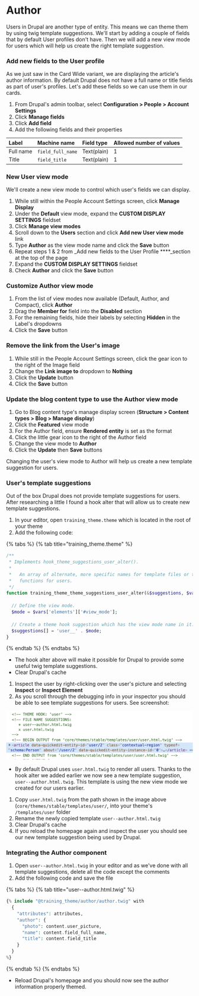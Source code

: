 # Author

Users in Drupal are another type of entity.  This means we can theme them by using twig template suggestions.  We'll start by adding a couple of fields that by default User profiles don't have.  Then we will add a new view mode for users which will help us create the right template suggestion.

### Add new fields to the User profile  

As we just saw in the Card Wide variant, we are displaying the article's author information.  By default Drupal does not have a full name or title fields as part of user's profiles.  Let's add these fields so we can use them in our cards.

1. From Drupal's admin toolbar, select **Configuration &gt; People &gt; Account Settings**
2. Click **Manage fields**
3. Click **Add field**
4. Add the following fields and their properties

| Label | Machine name | Field type | Allowed number of values |
| :--- | :--- | :--- | :--- |
| Full name | `field_full_name` | Text\(plain\) | 1 |
| Title | `field_title` | Text\(plain\) | 1 |

### New User view mode

We'll create a new view mode to control which user's fields we can display.

1. While still within the People Account Settings screen, click **Manage Display**
2. Under the **Default** view mode, expand the **CUSTOM DISPLAY SETTINGS** fieldset
3. Click **Manage view modes**
4. Scroll down to the **Users** section and click **Add new User view mode** link
5. Type **Author** as the view mode name and click the **Save** button
6. Repeat steps 1 & 2 from _Add new fields to the User Profile ****_section at the top of the page
7. Expand the **CUSTOM DISPLAY SETTINGS** fieldset
8. Check **Author** and click the **Save** button

### Customize Author view mode

1. From the list of view modes now available \(Default, Author, and Compact\), click **Author**
2. Drag the **Member for** field into the **Disabled** section
3. For the remaining fields, hide their labels by selecting **Hidden** in the Label's dropdowns
4. Click the **Save** button

### Remove the link from the User's image

1. While still in the People Account Settings screen, click the gear icon to the right of the Image field
2. Change the **Link image to** dropdown to **Nothing**
3. Click the **Update** button
4. Click the **Save** button

### Update the blog content type to use the Author view mode

1. Go to Blog content type's manage display screen \(**Structure &gt; Content types &gt; Blog &gt; Manage display**\)
2. Click the **Featured** view mode
3. For the Author field, ensure **Rendered entity** is set as the format
4. Click the little gear icon to the right of the Author field
5. Change the view mode to **Author**
6. Click the **Update** then **Save** buttons

Changing the user's view mode to Author will help us create a new template suggestion for users.

### User's template suggestions

Out of the box Drupal does not provide template suggestions for users.  After researching a little I found a hook alter that will allow us to create new template suggestions.

1. In your editor, open `training_theme.theme` which is located in the root of your theme
2. Add the following code:

{% tabs %}
{% tab title="training\_theme.theme" %}
```php
/**
 * Implements hook_theme_suggestions_user_alter().
 *
 *   An array of alternate, more specific names for template files or theme
 *   functions for users.
 */
function training_theme_theme_suggestions_user_alter(&$suggestions, $vars, $hook) {

  // Define the view mode.
  $mode = $vars['elements']['#view_mode'];

  // Create a theme hook suggestion which has the view mode name in it.
  $suggestions[] = 'user__' . $mode;
}
```
{% endtab %}
{% endtabs %}

* The hook alter above will make it possible for Drupal to provide some useful twig template suggestions.
* Clear Drupal's cache

1. Inspect the user by right-clicking over the user's picture and selecting **Inspect** or **Inspect Element**
2. As you scroll through the debugging info in your inspector you should be able to see template suggestions for users.  See screenshot:

![User template suggestions](../.gitbook/assets/user.png)

* By default Drupal uses `user.html.twig` to render all users.  Thanks to the hook alter we added earlier we now see a new template suggestion, `user--author.html.twig`.  This template is using the new view mode we created for our users earlier.

1. Copy `user.html.twig` from the path shown in the image above \(`core/themes/stable/templates/user/`, into your theme's `/templates/user` folder
2. Rename the newly copied template `user--author.html.twig`
3. Clear Drupal's cache
4. If you reload the homepage again and inspect the user you should see our new template suggestion being used by Drupal.

### Integrating the Author component

1. Open `user--author.html.twig` in your editor and as we've done with all template suggestions, delete all the code except the comments
2. Add the following code and save the file

{% tabs %}
{% tab title="user--author.html.twig" %}
```php
{% include "@training_theme/author/author.twig" with
  {
    "attributes": attributes,
    "author": {
      "photo": content.user_picture,
      "name": content.field_full_name,
      "title": content.field_title
    }
  }
%}
```
{% endtab %}
{% endtabs %}

* Reload Drupal's homepage and you should now see the author information properly themed.

